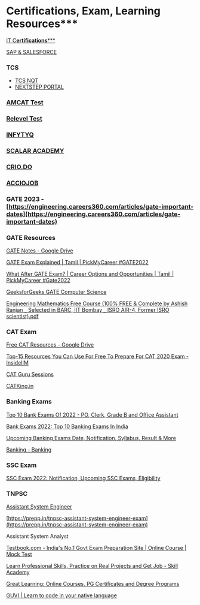 # Certifications, Exam, Learning Resources***

[IT C**ertifications*****](IT%20Certifications%20e870b4aa98924416b717d978e8650eae.md)

[SAP & SALESFORCE](Certifications,%20Exam,%20Learning%20Resources%205b97810d174a42ed95e86aedb0b054e1/SAP%20&%20SALESFORCE%20ee6a3cedf7d64e06a10c5da28c5f50c9.md)

### TCS

- [TCS NQT](https://learning.tcsionhub.in/hub/national-qualifier-test/)
- [NEXTSTEP PORTAL](https://nextstep.tcs.com/campus/#/)

### [AMCAT Test](https://www.myamcat.com/)

### [Relevel Test](https://relevel.com/)

### [INFYTYQ](https://infytq.onwingspan.com/)

### [SCALAR ACADEMY](https://www.scaler.com/)

### [CRIO.DO](https://www.crio.do/)

### [**ACCIOJOB**](https://acciojob.com/)

### GATE 2023 - [https://engineering.careers360.com/articles/gate-important-dates](https://engineering.careers360.com/articles/gate-important-dates)

### GATE Resources

[GATE Notes - Google Drive](https://drive.google.com/drive/u/0/mobile/folders/13SBdDn61NxSB4p-jhKdcPCQWNbY4ho8a?usp=sharing)

[GATE Exam Explained | Tamil | PickMyCareer #GATE2022](https://youtu.be/kVNk77u_-68)

[What After GATE Exam? | Career Options and Opportunities | Tamil | PickMyCareer #Gate2022](https://youtu.be/lyF8QAkpiT0)

[](https://www.youtube.com/channel/UCJjC1hn78yZqTf0vdTC6wAQ)

[GeeksforGeeks GATE Computer Science](https://www.youtube.com/c/GeeksforGeeksGATEComputerScience)

[](https://www.youtube.com/c/UnacademyComputerScience)

[Engineering Mathematics Free Course (100% FREE & Complete by Ashish Ranjan _ Selected in BARC, IIT Bombay _ ISRO AIR-4, Former ISRO scientist).pdf](https://drive.google.com/file/d/12fn1O55xMhS5lcdjPGCG_c5_Ha7seKmY/view)

[](https://www.mbauniverse.com/mba-entrance-exams)

### CAT Exam

[Free CAT Resources - Google Drive](https://docs.google.com/spreadsheets/u/0/d/121TJowkkWLeaPSAYp5Cokg0If9iwBtFDF6CZ5JWIYO0/htmlview)

[Top-15 Resources You Can Use For Free To Prepare For CAT 2020 Exam - InsideIIM](https://insideiim.com/best-resources-cat-exam-preparation)

[CAT Guru Sessions](https://mba.hitbullseye.com/mba-webinar/webinar.php)

[CATKing.in](https://youtube.com/c/RahulCatking)

### Banking Exams

[Top 10 Bank Exams Of 2022 - PO, Clerk, Grade B and Office Assistant](https://byjus.com/bank-exam/10-best-bank-exams-in-2020/)

[Bank Exams 2022: Top 10 Banking Exams In India](https://www.shiksha.com/sarkari-exams/banking/articles/10-best-bank-exams-blogId-40681)

[Upcoming Banking Exams Date, Notification, Syllabus, Result & More](https://www.cheggindia.com/govt-exam-type/banking/)

[Banking - Banking](https://prepp.in/banking-exam)

### SSC Exam

[SSC Exam 2022: Notification, Upcoming SSC Exams, Eligibility](https://byjusexamprep.com/ssc-exams)

### TNPSC

[Assistant System Engineer](https://testbook.com/tnpsc-assistant-system-engineer) 

[https://prepp.in/tnpsc-assistant-system-engineer-exam](https://prepp.in/tnpsc-assistant-system-engineer-exam)

Assistant System Analyst

[Testbook.com - India's No.1 Govt Exam Preparation Site | Online Course | Mock Test](https://testbook.com/)

[Learn Professional Skills, Practice on Real Projects and Get Job - Skill Academy](https://testbook.com/skill-academy)

[Great Learning: Online Courses, PG Certificates and Degree Programs](https://www.mygreatlearning.com/)

[GUVI | Learn to code in your native language](https://www.guvi.in/)